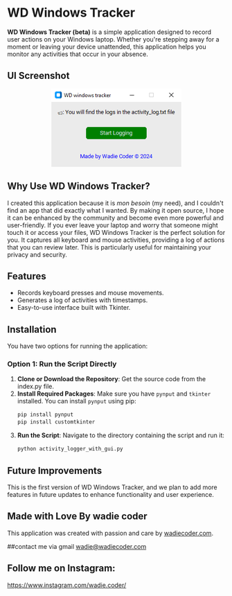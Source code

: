 # WD Windows Tracker

**WD Windows Tracker (beta)** is a simple application designed to record user actions on your Windows laptop. Whether you're stepping away for a moment or leaving your device unattended, this application helps you monitor any activities that occur in your absence.

## UI Screenshot

<p align="center">
  <img src="assets/ui_screenshot.png" alt="UI Screenshot" />
</p>


## Why Use WD Windows Tracker?

I created this application because it is *mon besoin* (my need), and I couldn't find an app that did exactly what I wanted. By making it open source, I hope it can be enhanced by the community and become even more powerful and user-friendly. If you ever leave your laptop and worry that someone might touch it or access your files, WD Windows Tracker is the perfect solution for you. It captures all keyboard and mouse activities, providing a log of actions that you can review later. This is particularly useful for maintaining your privacy and security.

## Features

- Records keyboard presses and mouse movements.
- Generates a log of activities with timestamps.
- Easy-to-use interface built with Tkinter.

## Installation

You have two options for running the application:

### Option 1: Run the Script Directly

1. **Clone or Download the Repository**: Get the source code from the index.py file.
2. **Install Required Packages**: Make sure you have `pynput` and `tkinter` installed. You can install `pynput` using pip:
   ```bash
   pip install pynput
   pip install customtkinter
   ```
3. **Run the Script**: Navigate to the directory containing the script and run it:
   ```bash
   python activity_logger_with_gui.py
   ```
## Future Improvements

This is the first version of WD Windows Tracker, and we plan to add more features in future updates to enhance functionality and user experience.

## Made with Love By wadie coder

This application was created with passion and care by [wadiecoder.com](https://www.wadiecoder.com).

##contact me via gmail
wadie@wadiecoder.com

## Follow me on Instagram:
https://www.instagram.com/wadie.coder/
